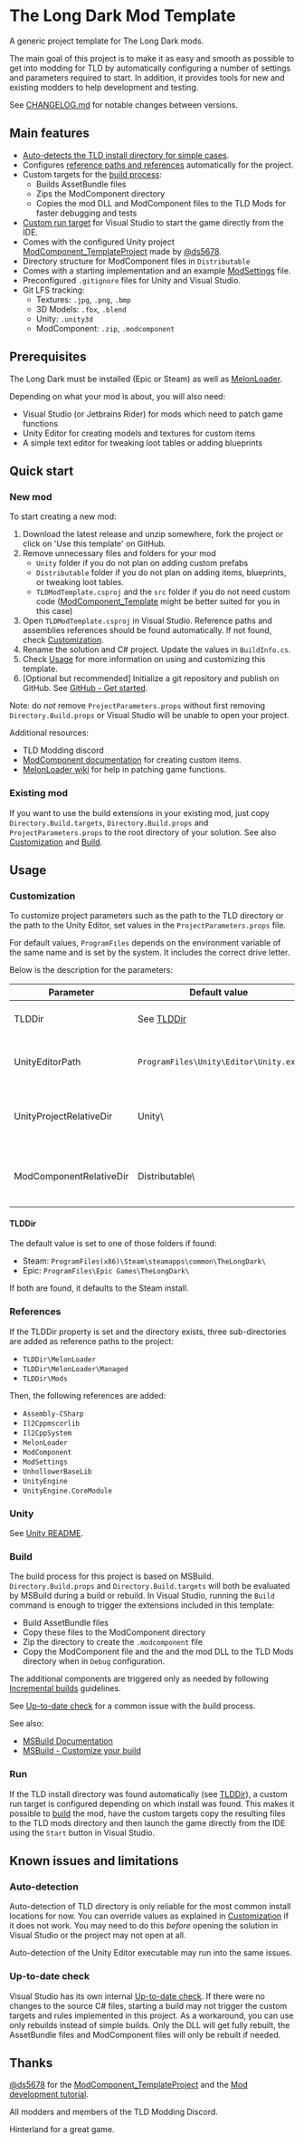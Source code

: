 ﻿# The Long Dark Mod Template

A generic project template for The Long Dark mods.

The main goal of this project is to make it as easy and smooth as possible to
get into modding for TLD by automatically configuring a number of settings and
parameters required to start. In addition, it provides tools for new and
existing modders to help development and testing.

See [CHANGELOG.md](./CHANGELOG.md) for notable changes between versions.

## Main features

- [Auto-detects the TLD install directory for simple cases](#TLDDir).
- Configures [reference paths and references](#References) automatically for the project.
- Custom targets for the [build process](#Build):
  - Builds AssetBundle files
  - Zips the ModComponent directory
  - Copies the mod DLL and ModComponent files to the TLD Mods for faster
    debugging and tests
- [Custom run target](#Run) for Visual Studio to start the game directly from the IDE.
- Comes with the configured Unity project
  [ModComponent_TemplateProject](https://github.com/ds5678/ModComponent_TemplateProject)
  made by [@ds5678].
- Directory structure for ModComponent files in `Distributable`
- Comes with a starting implementation and an example
  [ModSettings](https://github.com/zeobviouslyfakeacc/ModSettings) file.
- Preconfigured `.gitignore` files for Unity and Visual Studio.
- Git LFS tracking:
  - Textures: `.jpg`, `.png`, `.bmp`
  - 3D Models: `.fbx`, `.blend`
  - Unity: `.unity3d`
  - ModComponent: `.zip`, `.modcomponent`

## Prerequisites

The Long Dark must be installed (Epic or Steam) as well as
[MelonLoader](https://github.com/LavaGang/MelonLoader).

Depending on what your mod is about, you will also need:
- Visual Studio (or Jetbrains Rider) for mods which need to patch game functions
- Unity Editor for creating models and textures for custom items
- A simple text editor for tweaking loot tables or adding blueprints

## Quick start

### New mod

To start creating a new mod:

1. Download the latest release and unzip somewhere, fork the project or click on
   'Use this template' on GitHub.
1. Remove unnecessary files and folders for your mod
   - `Unity` folder if you do not plan on adding custom prefabs
   - `Distributable` folder if you do not plan on adding items, blueprints, or
     tweaking loot tables.
   - `TLDModTemplate.csproj` and the `src` folder if you do not need custom code
     ([ModComponent_Template](https://github.com/ds5678/ModComponent_TemplateProject)
     might be better suited for you in this case)
1. Open `TLDModTemplate.csproj` in Visual Studio. Reference paths and assemblies
   references should be found automatically. If not found, check
   [Customization](#customization).
1. Rename the solution and C# project. Update the values in `BuildInfo.cs`.
1. Check [Usage](#usage) for more information on using and customizing this
   template.
1. [Optional but recommended] Initialize a git repository and publish on
   GitHub. See [GitHub - Get started](https://docs.github.com/en/get-started).

Note: do _not_ remove `ProjectParameters.props` without first removing
`Directory.Build.props` or Visual Studio will be unable to open your project.

Additional resources:

- TLD Modding discord
- [ModComponent documentation](https://ds5678.github.io/ModComponent/) for
  creating custom items.
- [MelonLoader wiki](https://melonwiki.xyz/) for help in patching game
  functions.

### Existing mod

If you want to use the build extensions in your existing mod, just copy
`Directory.Build.targets`, `Directory.Build.props` and
`ProjectParameters.props` to the root directory of your solution. See also
[Customization](#customization) and [Build](#build).

## Usage

### Customization

To customize project parameters such as the path to the TLD directory or the
path to the Unity Editor, set values in the `ProjectParameters.props` file.

For default values, `ProgramFiles` depends on the environment variable of the
same name and is set by the system. It includes the correct drive letter.

Below is the description for the parameters:

| Parameter               | Default value                         | Description                                                      |
| ----------------------- | ------------------------------------- | ---------------------------------------------------------------- |
| TLDDir                  | See [TLDDir](#TLDDir)                 | Absolute path to the TLD root directory                          |
| UnityEditorPath         | `ProgramFiles\Unity\Editor\Unity.exe` | Absolute path to the Unity Editor executable                     |
| UnityProjectRelativeDir | Unity\                                | Relative path (from project root) to the Unity project directory |
| ModComponentRelativeDir | Distributable\                        | Relative path (from project root) to the ModComponent directory  |

#### TLDDir

The default value is set to one of those folders if found:
- Steam: `ProgramFiles(x86)\Steam\steamapps\common\TheLongDark\`
- Epic: `ProgramFiles\Epic Games\TheLongDark\`

If both are found, it defaults to the Steam install.

### References

If the TLDDir property is set and the directory exists, three sub-directories
are added as reference paths to the project:
- `TLDDir\MelonLoader`
- `TLDDir\MelonLoader\Managed`
- `TLDDir\Mods`

Then, the following references are added:
- `Assembly-CSharp`
- `Il2Cppmscorlib`
- `Il2CppSystem`
- `MelonLoader`
- `ModComponent`
- `ModSettings`
- `UnhollowerBaseLib`
- `UnityEngine`
- `UnityEngine.CoreModule`

### Unity 

See [Unity README](./Unity/README.md).

### Build

The build process for this project is based on MSBuild.
`Directory.Build.props` and `Directory.Build.targets` will both be evaluated
by MSBuild during a build or rebuild. In Visual Studio, running the `Build`
command is enough to trigger the extensions included in this template:
- Build AssetBundle files
- Copy these files to the ModComponent directory
- Zip the directory to create the `.modcomponent` file
- Copy the ModComponent file and the and the mod DLL to the TLD Mods directory
  when in `Debug` configuration.

The additional components are triggered only as needed by following
[Incremental builds](https://docs.microsoft.com/en-us/visualstudio/msbuild/incremental-builds)
guidelines.

See [Up-to-date check](#up-to-date-check) for a common issue with the
build process.

See also:

- [MSBuild Documentation](https://docs.microsoft.com/en-us/visualstudio/msbuild)
- [MSBuild - Customize your build](https://docs.microsoft.com/en-us/visualstudio/msbuild/customize-your-build)

### Run

If the TLD install directory was found automatically (see [TLDDir](#TLDDir)),
a custom run target is configured depending on which install was found.
This makes it possible to [build](#Build) the mod, have the custom targets
copy the resulting files to the TLD mods directory and then launch the game
directly from the IDE using the `Start` button in Visual Studio.

## Known issues and limitations

### Auto-detection

Auto-detection of TLD directory is only reliable for the most common install
locations for now. You can override values as explained in
[Customization](#customization) if it does not work. You may need to do
this _before_ opening the solution in Visual Studio or the project may not
open at all.

Auto-detection of the Unity Editor executable may run into the same issues.

### Up-to-date check

Visual Studio has its own internal
[Up-to-date check](https://github.com/dotnet/project-system/blob/935b8ad7d226ecf9762045590f2f7fca320eeb4f/docs/up-to-date-check.md).
If there were no changes to the source C# files, starting a build may not
trigger the custom targets and rules implemented in this project.
As a workaround, you can use only rebuilds instead of simple builds. Only
the DLL will get fully rebuilt, the AssetBundle files and ModComponent files
will only be rebuilt if needed.

## Thanks

[@ds5678] for the [ModComponent_TemplateProject](https://github.com/ds5678/ModComponent_TemplateProject)
and the [Mod development tutorial](https://the-long-dark-modding.fandom.com/wiki/Making_Mods_for_1.81%2B).

All modders and members of the TLD Modding Discord.

Hinterland for a great game.

[@ds5678]: https://github.com/ds5678/
